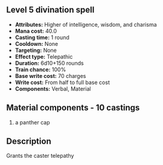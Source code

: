 ## Level 5 divination spell
- **Attributes:** Higher of intelligence, wisdom, and charisma
- **Mana cost:** 40.0
- **Casting time:** 1 round
- **Cooldown:** None
- **Targeting:** None
- **Effect type:** Telepathic
- **Duration:** 6d10+150 rounds
- **Train chance:** 100%
- **Base write cost:** 70 charges
- **Write cost:** From half to full base cost
- **Components:** Verbal, Material
## Material components - 10 castings
1. a panther cap
## Description
Grants the caster telepathy
